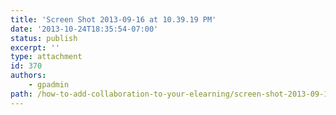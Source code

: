 ```yaml
---
title: 'Screen Shot 2013-09-16 at 10.39.19 PM'
date: '2013-10-24T18:35:54-07:00'
status: publish
excerpt: ''
type: attachment
id: 370
authors:
    - gpadmin
path: /how-to-add-collaboration-to-your-elearning/screen-shot-2013-09-16-at-10-39-19-pm
---
```

<!DOCTYPE html PUBLIC "-//W3C//DTD HTML 4.0 Transitional//EN" "http://www.w3.org/TR/REC-html40/loose.dtd">
<?xml encoding="UTF-8">
